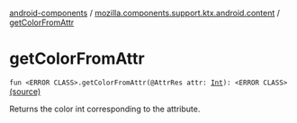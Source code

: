 [android-components](../index.md) / [mozilla.components.support.ktx.android.content](index.md) / [getColorFromAttr](./get-color-from-attr.md)

# getColorFromAttr

`fun <ERROR CLASS>.getColorFromAttr(@AttrRes attr: `[`Int`](https://kotlinlang.org/api/latest/jvm/stdlib/kotlin/-int/index.html)`): <ERROR CLASS>` [(source)](https://github.com/mozilla-mobile/android-components/blob/master/components/support/ktx/src/main/java/mozilla/components/support/ktx/android/content/Context.kt#L213)

Returns the color int corresponding to the attribute.

